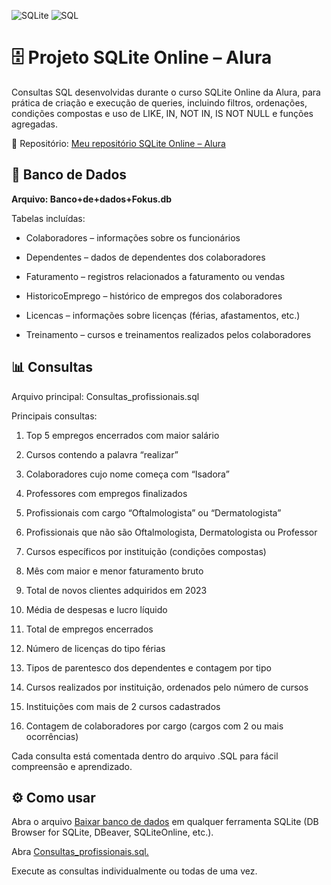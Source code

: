 ![SQLite](https://img.shields.io/badge/SQLite-003B57?style=flat&logo=sqlite&logoColor=white)
![SQL](https://img.shields.io/badge/SQL-F7DF1E?style=flat&logo=sql&logoColor=black)


# 🗄️ Projeto SQLite Online – Alura


Consultas SQL desenvolvidas durante o curso SQLite Online da Alura, para prática de criação e execução de queries, incluindo filtros, ordenações, condições compostas e uso de LIKE, IN, NOT IN, IS NOT NULL e funções agregadas.

🔗 Repositório: [Meu repositório SQLite Online – Alura](https://github.com/felipebartt1-dotcom/SQLiteOnlineAlura)


## 📂 Banco de Dados

**Arquivo: Banco+de+dados+Fokus.db**

Tabelas incluídas:

- Colaboradores – informações sobre os funcionários

- Dependentes – dados de dependentes dos colaboradores

- Faturamento – registros relacionados a faturamento ou vendas

- HistoricoEmprego – histórico de empregos dos colaboradores

- Licencas – informações sobre licenças (férias, afastamentos, etc.)

- Treinamento – cursos e treinamentos realizados pelos colaboradores

## 📊 Consultas

Arquivo principal: Consultas_profissionais.sql

Principais consultas:

1. Top 5 empregos encerrados com maior salário

2. Cursos contendo a palavra “realizar”

3. Colaboradores cujo nome começa com “Isadora”

4. Professores com empregos finalizados

5. Profissionais com cargo “Oftalmologista” ou “Dermatologista”

6. Profissionais que não são Oftalmologista, Dermatologista ou Professor

7. Cursos específicos por instituição (condições compostas)

8. Mês com maior e menor faturamento bruto

9. Total de novos clientes adquiridos em 2023

10. Média de despesas e lucro líquido

11. Total de empregos encerrados

12. Número de licenças do tipo férias

13. Tipos de parentesco dos dependentes e contagem por tipo

14. Cursos realizados por instituição, ordenados pelo número de cursos

15. Instituições com mais de 2 cursos cadastrados

16. Contagem de colaboradores por cargo (cargos com 2 ou mais ocorrências)

Cada consulta está comentada dentro do arquivo .SQL para fácil compreensão e aprendizado.

## ⚙️ Como usar

Abra o arquivo [Baixar banco de dados](./Banco+de+dados+Fokus.db) em qualquer ferramenta SQLite (DB Browser for SQLite, DBeaver, SQLiteOnline, etc.).

Abra [Consultas_profissionais.sql.](./Consultas_profissionais.sql)

Execute as consultas individualmente ou todas de uma vez.
